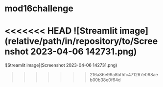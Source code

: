 # mod16challenge

<<<<<<< HEAD
![Streamlit image](relative/path/in/repository/to/Screenshot 2023-04-06 142731.png)
=======
![Streamlit image](Screenshot 2023-04-06 142731.png)
>>>>>>> 216a86e99a8bf5fc471267e098aeb00b38e0f64d

